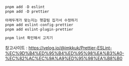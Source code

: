 ```ts
pnpm add -D eslint
pnpm add -D prettier

아래두개가 맞는지는 헷갈림 집가서 수정하기
pnpm add eslint-config-prettier 
pnpm add eslint-plugin-prettier

pnpm lint 확인해서 고치기
```






참고사이트 : <https://velog.io/@imkkuk/Prettier-ESLint-%EC%9D%B4%ED%95%B4%ED%95%98%EA%B3%A0-%EC%82%AC%EC%9A%A9%ED%95%98%EA%B8%B0>
